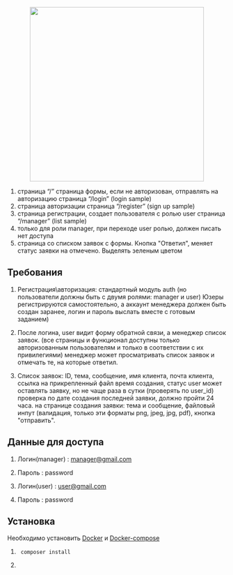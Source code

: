 <p align="center"><a href="https://laravel.com" target="_blank"><img src="https://raw.githubusercontent.com/laravel/art/master/logo-lockup/5%20SVG/2%20CMYK/1%20Full%20Color/laravel-logolockup-cmyk-red.svg" width="400"></a></p>

1.  страница “/” страница формы, если не авторизован, отправлять на авторизацию
    страница “/login” (login sample)
2.  страница авторизации
    страница “/register” (sign up sample)
3.  страница регистрации, создает пользователя с ролью user
    страница “/manager” (list sample)
4.  только для роли manager, при переходе user ролью, должен писать нет доступа
5.  страница со списком заявок с формы. Кнопка "Ответил", меняет статус заявки на отмечено. Выделять зеленым цветом

## Требования

1. Регистрация\авторизация: стандартный модуль auth (но пользователи должны быть с двумя ролями: manager и user)
   Юзеры регистрируются самостоятельно, а аккаунт менеджера должен быть создан заранее, логин и пароль выслать вместе с готовым заданием)

2. После логина, user видит форму обратной связи, а менеджер список заявок. (все страницы и функционал доступны только авторизованным пользователям и только в соответствии с их привилегиями)
   менеджер может просматривать список заявок и отмечать те, на которые ответил.

3. Cписок заявок:
   ID, тема, сообщение, имя клиента, почта клиента, ссылка на прикрепленный файл время создания, статус
   user может оставлять заявку, но не чаще раза в сутки (проверять по user_id)
   проверка по дате создания последней заявки, должно пройти 24 часа.
   на странице создания заявки: тема и сообщение, файловый инпут (валидация, только эти форматы png, jpeg, jpg, pdf), кнопка "отправить".

## Данные для доступа

1. Логин(manager) : manager@gmail.com
2. Пароль : password

3. Логин(user) : user@gmail.com
4. Пароль : password

## Установка

Необходимо установить [Docker](https://docs.docker.com/get-docker) и [Docker-compose](https://docs.docker.com/compose/install)

1. ```console
    composer install
   ```
1. ```console

   ```
